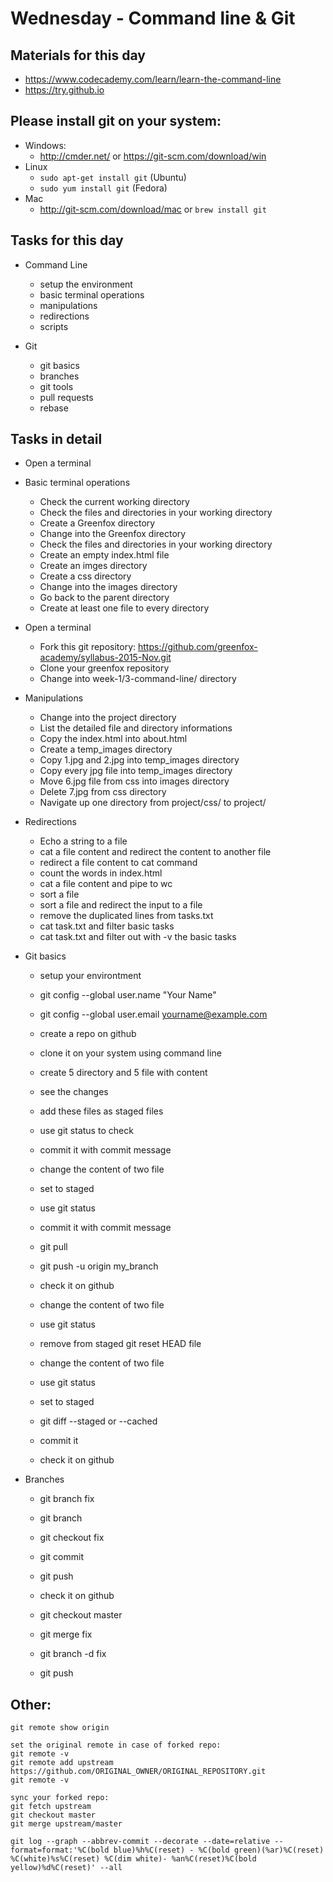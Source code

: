 # Wednesday - Command line & Git

## Materials for this day
  - https://www.codecademy.com/learn/learn-the-command-line
  - https://try.github.io

## Please install git on your system:
  - Windows:
    - http://cmder.net/ or https://git-scm.com/download/win
  - Linux
    - `sudo apt-get install git` (Ubuntu)
    - `sudo yum install git` (Fedora)
  - Mac
    - http://git-scm.com/download/mac or `brew install git`

## Tasks for this day
  - Command Line
    - setup the environment
    - basic terminal operations
    - manipulations
    - redirections
    - scripts

  - Git
    - git basics
    - branches
    - git tools
    - pull requests
    - rebase

## Tasks in detail
  - Open a terminal
  - Basic terminal operations
    - Check the current working directory
    - Check the files and directories in your working directory
    - Create a Greenfox directory
    - Change into the Greenfox directory
    - Check the files and directories in your working directory
    - Create an empty index.html file
    - Create an imges directory
    - Create a css directory
    - Change into the images directory
    - Go back to the parent directory
    - Create at least one file to every directory

  - Open a terminal
    - Fork this git repository: https://github.com/greenfox-academy/syllabus-2015-Nov.git
    - Clone your greenfox repository
    - Change into week-1/3-command-line/ directory

  - Manipulations
    - Change into the project directory
    - List the detailed file and directory informations
    - Copy the index.html into about.html
    - Create a temp_images directory
    - Copy 1.jpg and 2.jpg into temp_images directory
    - Copy every jpg file into temp_images directory
    - Move 6.jpg file from css into images directory
    - Delete 7.jpg from css directory
    - Navigate up one directory from project/css/ to project/

  - Redirections
    - Echo a string to a file
    - cat a file content and redirect the content to another file
    - redirect a file content to cat command
    - count the words in index.html
    - cat a file content and pipe to wc
    - sort a file
    - sort a file and redirect the input to a file
    - remove the duplicated lines from tasks.txt
    - cat task.txt and filter basic tasks
    - cat task.txt and filter out with -v the basic tasks

  - Git basics
    - setup your environtment
    - git config --global user.name "Your Name"
    - git config --global user.email yourname@example.com

    - create a repo on github
    - clone it on your system using command line

    - create 5 directory and 5 file with content
    - see the changes
    - add these files as staged files
    - use git status to check
    - commit it with commit message
    - change the content of two file
    - set to staged
    - use git status
    - commit it with commit message
    - git pull
    - git push -u origin my_branch
    - check it on github

    - change the content of two file
    - use git status
    - remove from staged git reset HEAD file

    - change the content of two file
    - use git status
    - set to staged
    - git diff --staged or --cached
    - commit it
    - check it on github


  - Branches
    - git branch fix
    - git branch
    - git checkout fix
    - git commit
    - git push
    - check it on github

    - git checkout master
    - git merge fix
    - git branch -d fix
    - git push


## Other:
    git remote show origin

    set the original remote in case of forked repo:
    git remote -v
    git remote add upstream https://github.com/ORIGINAL_OWNER/ORIGINAL_REPOSITORY.git
    git remote -v

    sync your forked repo:
    git fetch upstream
    git checkout master
    git merge upstream/master

    git log --graph --abbrev-commit --decorate --date=relative --format=format:'%C(bold blue)%h%C(reset) - %C(bold green)(%ar)%C(reset) %C(white)%s%C(reset) %C(dim white)- %an%C(reset)%C(bold yellow)%d%C(reset)' --all
